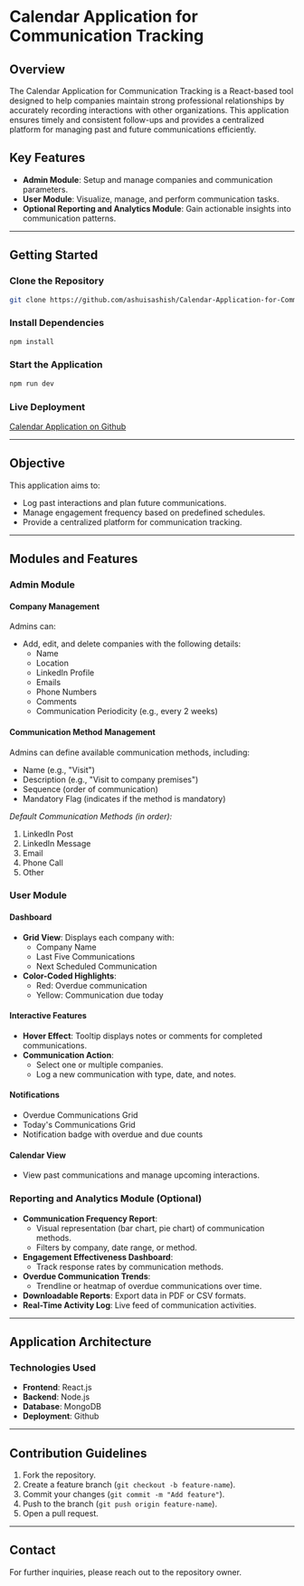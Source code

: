 # Calendar Application for Communication Tracking

## Overview

The Calendar Application for Communication Tracking is a React-based tool designed to help companies maintain strong professional relationships by accurately recording interactions with other organizations. This application ensures timely and consistent follow-ups and provides a centralized platform for managing past and future communications efficiently.

## Key Features

- **Admin Module**: Setup and manage companies and communication parameters.
- **User Module**: Visualize, manage, and perform communication tasks.
- **Optional Reporting and Analytics Module**: Gain actionable insights into communication patterns.

---

## Getting Started

### Clone the Repository

```bash
git clone https://github.com/ashuisashish/Calendar-Application-for-Communication-Tracking.git
```

### Install Dependencies

```bash
npm install
```

### Start the Application

```bash
npm run dev
```

### Live Deployment

[Calendar Application on Github]( )

---

## Objective

This application aims to:

- Log past interactions and plan future communications.
- Manage engagement frequency based on predefined schedules.
- Provide a centralized platform for communication tracking.

---

## Modules and Features

### Admin Module

#### Company Management

Admins can:

- Add, edit, and delete companies with the following details:
  - Name
  - Location
  - LinkedIn Profile
  - Emails
  - Phone Numbers
  - Comments
  - Communication Periodicity (e.g., every 2 weeks)

#### Communication Method Management

Admins can define available communication methods, including:

- Name (e.g., "Visit")
- Description (e.g., "Visit to company premises")
- Sequence (order of communication)
- Mandatory Flag (indicates if the method is mandatory)

_Default Communication Methods (in order):_
1. LinkedIn Post
2. LinkedIn Message
3. Email
4. Phone Call
5. Other

### User Module

#### Dashboard

- **Grid View**: Displays each company with:
  - Company Name
  - Last Five Communications
  - Next Scheduled Communication
- **Color-Coded Highlights**:
  - Red: Overdue communication
  - Yellow: Communication due today

#### Interactive Features

- **Hover Effect**: Tooltip displays notes or comments for completed communications.
- **Communication Action**:
  - Select one or multiple companies.
  - Log a new communication with type, date, and notes.

#### Notifications

- Overdue Communications Grid
- Today's Communications Grid
- Notification badge with overdue and due counts

#### Calendar View

- View past communications and manage upcoming interactions.

### Reporting and Analytics Module (Optional)

- **Communication Frequency Report**:
  - Visual representation (bar chart, pie chart) of communication methods.
  - Filters by company, date range, or method.
- **Engagement Effectiveness Dashboard**:
  - Track response rates by communication methods.
- **Overdue Communication Trends**:
  - Trendline or heatmap of overdue communications over time.
- **Downloadable Reports**: Export data in PDF or CSV formats.
- **Real-Time Activity Log**: Live feed of communication activities.

---

## Application Architecture

### Technologies Used

- **Frontend**: React.js
- **Backend**: Node.js
- **Database**: MongoDB
- **Deployment**: Github

---

## Contribution Guidelines

1. Fork the repository.
2. Create a feature branch (`git checkout -b feature-name`).
3. Commit your changes (`git commit -m "Add feature"`).
4. Push to the branch (`git push origin feature-name`).
5. Open a pull request.

---

## Contact

For further inquiries, please reach out to the repository owner.
